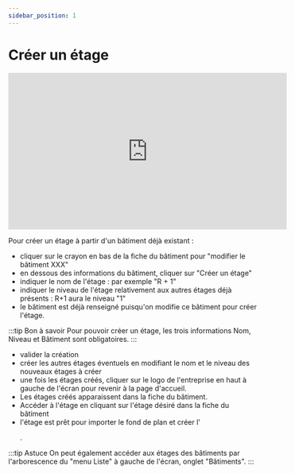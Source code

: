 ```yaml
---
sidebar_position: 1
---
```


# Créer un étage

<iframe width="560" height="315" src="https://www.youtube.com/embed/6wnzskeAskg?si=rmtQ1KBFJN67aZgd" title="YouTube video player" frameborder="0" allow="accelerometer; autoplay; clipboard-write; encrypted-media; gyroscope; picture-in-picture; web-share" allowfullscreen></iframe>

Pour créer un étage à partir d'un bâtiment déjà existant :
-   cliquer sur le crayon en bas de la fiche du bâtiment pour "modifier le bâtiment XXX"
-   en dessous des informations du bâtiment, cliquer sur "Créer un étage"
-   indiquer le nom de l'étage : par exemple "R + 1"
-   indiquer le niveau de l'étage relativement aux autres étages déjà présents : R+1 aura le niveau "1"
-   le bâtiment est déjà renseigné puisqu'on modifie ce bâtiment pour créer l'étage.


:::tip Bon à savoir
Pour pouvoir créer un étage, les trois informations Nom, Niveau et Bâtiment sont obligatoires.
:::

-   valider la création
-   créer les autres étages éventuels en modifiant le nom et le niveau des nouveaux étages à créer
-   une fois les étages créés, cliquer sur le logo de l'entreprise en haut à gauche de l'écran pour revenir à la page d'accueil.
-   Les étages créés apparaissent dans la fiche du bâtiment.
-   Accéder à l'étage en cliquant sur l'étage désiré dans la fiche du bâtiment
-   l'étage est prêt pour importer le fond de plan et créer l'<P code="floor:mapScale"/>.


:::tip Astuce
On peut également accéder aux étages des bâtiments par l'arborescence du "menu Liste" à gauche de l'écran, onglet "Bâtiments".
:::